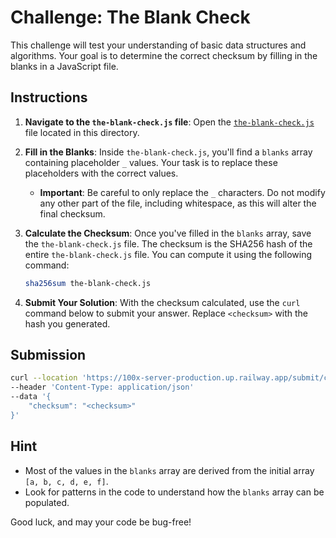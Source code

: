 # Challenge: The Blank Check

This challenge will test your understanding of basic data structures and algorithms. Your goal is to determine the correct checksum by filling in the blanks in a JavaScript file.

## Instructions

1.  **Navigate to the `the-blank-check.js` file**: Open the [`the-blank-check.js`](./the-blank-check.js) file located in this directory.

2.  **Fill in the Blanks**: Inside `the-blank-check.js`, you'll find a `blanks` array containing placeholder `_` values. Your task is to replace these placeholders with the correct values.

    -   **Important**: Be careful to only replace the `_` characters. Do not modify any other part of the file, including whitespace, as this will alter the final checksum.

3.  **Calculate the Checksum**: Once you've filled in the `blanks` array, save the `the-blank-check.js` file. The checksum is the SHA256 hash of the entire `the-blank-check.js` file. You can compute it using the following command:

    ```bash
    sha256sum the-blank-check.js
    ```

4.  **Submit Your Solution**: With the checksum calculated, use the `curl` command below to submit your answer. Replace `<checksum>` with the hash you generated.

## Submission

```bash
curl --location 'https://100x-server-production.up.railway.app/submit/checksum'
--header 'Content-Type: application/json'
--data '{
    "checksum": "<checksum>"
}'
```

## Hint

-   Most of the values in the `blanks` array are derived from the initial array `[a, b, c, d, e, f]`.
-   Look for patterns in the code to understand how the `blanks` array can be populated.

Good luck, and may your code be bug-free!
